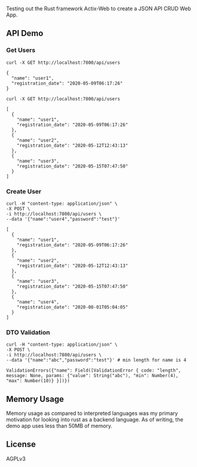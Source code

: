 Testing out the Rust framework Actix-Web to create a JSON API CRUD Web App.

## API Demo

### Get Users

```
curl -X GET http://localhost:7800/api/users
```

```
{
  "name": "user1",
  "registration_date": "2020-05-09T06:17:26"
}
```

```
curl -X GET http://localhost:7800/api/users
```

```
[
  {
    "name": "user1",
    "registration_date": "2020-05-09T06:17:26"
  },
  {
    "name": "user2",
    "registration_date": "2020-05-12T12:43:13"
  },
  {
    "name": "user3",
    "registration_date": "2020-05-15T07:47:50"
  }
]
```

### Create User

```
curl -H "content-type: application/json" \
-X POST \
-i http://localhost:7800/api/users \
--data '{"name":"user4","password":"test"}'
```

```
[
  {
    "name": "user1",
    "registration_date": "2020-05-09T06:17:26"
  },
  {
    "name": "user2",
    "registration_date": "2020-05-12T12:43:13"
  },
  {
    "name": "user3",
    "registration_date": "2020-05-15T07:47:50"
  },
  {
    "name": "user4",
    "registration_date": "2020-08-01T05:04:05"
  }
]
```

### DTO Validation

```
curl -H "content-type: application/json" \
-X POST \
-i http://localhost:7800/api/users \
--data '{"name":"abc","password":"test"}' # min length for name is 4
```

```
ValidationErrors({"name": Field([ValidationError { code: "length", message: None, params: {"value": String("abc"), "min": Number(4), "max": Number(10)} }])})
```

## Memory Usage

Memory usage as compared to interpreted languages was my primary motivation for looking into rust as a backend language. As of writing, the demo app uses less than 50MB of memory.

## License

AGPLv3
